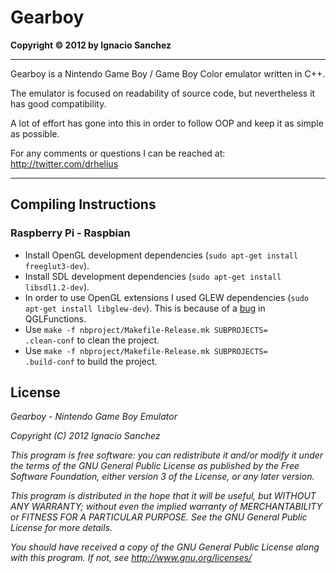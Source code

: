 Gearboy
=======
<b>Copyright &copy; 2012 by Ignacio Sanchez</b>

----------

Gearboy is a Nintendo Game Boy / Game Boy Color emulator written in C++.

The emulator is focused on readability of source code, but nevertheless it has good compatibility.

A lot of effort has gone into this in order to follow OOP and keep it as simple as possible.

For any comments or questions I can be reached at: http://twitter.com/drhelius

----------

Compiling Instructions
----------------------

### Raspberry Pi - Raspbian
- Install OpenGL development dependencies (<code>sudo apt-get install freeglut3-dev</code>).
- Install SDL development dependencies (<code>sudo apt-get install libsdl1.2-dev</code>).
- In order to use OpenGL extensions I used GLEW dependencies (<code>sudo apt-get install libglew-dev</code>). This is because of a [bug](http://stackoverflow.com/questions/11845230/glgenbuffers-crashes-in-release-build) in QGLFunctions.
- Use <code>make -f nbproject/Makefile-Release.mk SUBPROJECTS= .clean-conf</code> to clean the project.
- Use <code>make -f nbproject/Makefile-Release.mk SUBPROJECTS= .build-conf</code> to build the project.

License
-------

<i>Gearboy - Nintendo Game Boy Emulator</i>

<i>Copyright (C) 2012  Ignacio Sanchez</i>

<i>This program is free software: you can redistribute it and/or modify</i>
<i>it under the terms of the GNU General Public License as published by</i>
<i>the Free Software Foundation, either version 3 of the License, or</i>
<i>any later version.</i>

<i>This program is distributed in the hope that it will be useful,</i>
<i>but WITHOUT ANY WARRANTY; without even the implied warranty of</i>
<i>MERCHANTABILITY or FITNESS FOR A PARTICULAR PURPOSE. See the</i>
<i>GNU General Public License for more details.</i>

<i>You should have received a copy of the GNU General Public License</i>
<i>along with this program.  If not, see http://www.gnu.org/licenses/</i>
